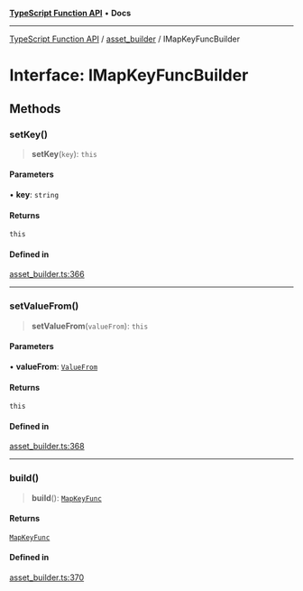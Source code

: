 [**TypeScript Function API**](../../README.md) • **Docs**

***

[TypeScript Function API](../../README.md) / [asset\_builder](../README.md) / IMapKeyFuncBuilder

# Interface: IMapKeyFuncBuilder

## Methods

### setKey()

> **setKey**(`key`): `this`

#### Parameters

• **key**: `string`

#### Returns

`this`

#### Defined in

[asset\_builder.ts:366](https://github.com/systeminit/si/blob/main/bin/lang-js/src/asset_builder.ts#L366)

***

### setValueFrom()

> **setValueFrom**(`valueFrom`): `this`

#### Parameters

• **valueFrom**: [`ValueFrom`](ValueFrom.md)

#### Returns

`this`

#### Defined in

[asset\_builder.ts:368](https://github.com/systeminit/si/blob/main/bin/lang-js/src/asset_builder.ts#L368)

***

### build()

> **build**(): [`MapKeyFunc`](MapKeyFunc.md)

#### Returns

[`MapKeyFunc`](MapKeyFunc.md)

#### Defined in

[asset\_builder.ts:370](https://github.com/systeminit/si/blob/main/bin/lang-js/src/asset_builder.ts#L370)
